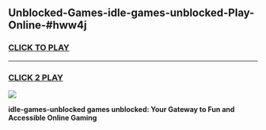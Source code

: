 
## Unblocked-Games-idle-games-unblocked-Play-Online-#hww4j
<h3>
<a href="https://premium.freeplayer.one?title=idle-games-unblocked&ref=27F">CLICK TO PLAY</a></h3>
<hr>

<h3>
<a href="https://premium.freeplayer.one?title=idle-games-unblocked&ref=27F">CLICK 2 PLAY</a>
  
</h3>

<a href="https://premium.freeplayer.one?title=idle-games-unblocked&ref=27F"><img src="https://clearcache.store/games.png"></a>


**idle-games-unblocked games unblocked: Your Gateway to Fun and Accessible Online Gaming**
